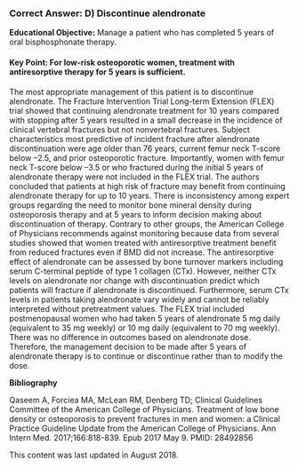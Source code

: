 
### Correct Answer: D) Discontinue alendronate 

**Educational Objective:** Manage a patient who has completed 5 years of oral bisphosphonate therapy.

#### **Key Point:** For low-risk osteoporotic women, treatment with antiresorptive therapy for 5 years is sufficient.

The most appropriate management of this patient is to discontinue alendronate. The Fracture Intervention Trial Long-term Extension (FLEX) trial showed that continuing alendronate treatment for 10 years compared with stopping after 5 years resulted in a small decrease in the incidence of clinical vertebral fractures but not nonvertebral fractures. Subject characteristics most predictive of incident fracture after alendronate discontinuation were age older than 76 years, current femur neck T-score below –2.5, and prior osteoporotic fracture. Importantly, women with femur neck T-score below –3.5 or who fractured during the initial 5 years of alendronate therapy were not included in the FLEX trial. The authors concluded that patients at high risk of fracture may benefit from continuing alendronate therapy for up to 10 years. There is inconsistency among expert groups regarding the need to monitor bone mineral density during osteoporosis therapy and at 5 years to inform decision making about discontinuation of therapy. Contrary to other groups, the American College of Physicians recommends against monitoring because data from several studies showed that women treated with antiresorptive treatment benefit from reduced fractures even if BMD did not increase.
The antiresorptive effect of alendronate can be assessed by bone turnover markers including serum C-terminal peptide of type 1 collagen (CTx). However, neither CTx levels on alendronate nor change with discontinuation predict which patients will fracture if alendronate is discontinued. Furthermore, serum CTx levels in patients taking alendronate vary widely and cannot be reliably interpreted without pretreatment values.
The FLEX trial included postmenopausal women who had taken 5 years of alendronate 5 mg daily (equivalent to 35 mg weekly) or 10 mg daily (equivalent to 70 mg weekly). There was no difference in outcomes based on alendronate dose. Therefore, the management decision to be made after 5 years of alendronate therapy is to continue or discontinue rather than to modify the dose.

**Bibliography**

Qaseem A, Forciea MA, McLean RM, Denberg TD; Clinical Guidelines Committee of the American College of Physicians. Treatment of low bone density or osteoporosis to prevent fractures in men and women: a Clinical Practice Guideline Update from the American College of Physicians. Ann Intern Med. 2017;166:818-839. Epub 2017 May 9. PMID: 28492856

This content was last updated in August 2018.